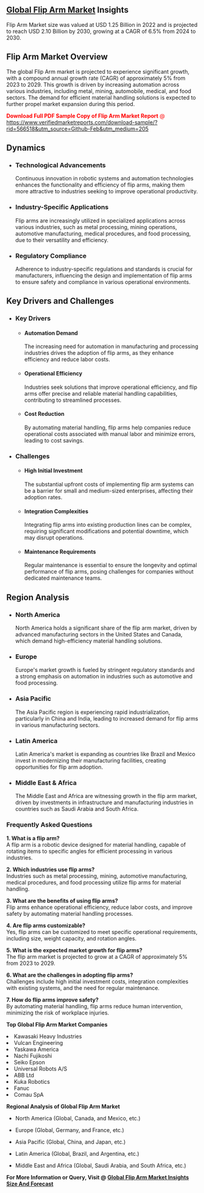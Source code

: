 <h2><a href="https://www.verifiedmarketreports.com/download-sample/?rid=566518&amp;utm_source=Github&amp;utm_medium=205" target="_blank">Global Flip Arm Market</a> Insights</h2><p>Flip Arm Market size was valued at USD 1.25 Billion in 2022 and is projected to reach USD 2.10 Billion by 2030, growing at a CAGR of 6.5% from 2024 to 2030.</p><p> <h2>Flip Arm Market Overview</h2> <p>The global Flip Arm market is projected to experience significant growth, with a compound annual growth rate (CAGR) of approximately 5% from 2023 to 2029. This growth is driven by increasing automation across various industries, including metal, mining, automobile, medical, and food sectors. The demand for efficient material handling solutions is expected to further propel market expansion during this period. </p> <p><p><span class=""><span style="color: #ff0000;"><strong>Download Full PDF Sample Copy of Flip Arm Market Report</strong> @ </span><a href="https://www.verifiedmarketreports.com/download-sample/?rid=566518&amp;utm_source=Github-Feb&amp;utm_medium=205" target="_blank">https://www.verifiedmarketreports.com/download-sample/?rid=566518&amp;utm_source=Github-Feb&amp;utm_medium=205</a></span></p></p> <h2>Dynamics</h2> <ul> <li><h3>Technological Advancements</h3> <p>Continuous innovation in robotic systems and automation technologies enhances the functionality and efficiency of flip arms, making them more attractive to industries seeking to improve operational productivity. </p> </li> <li><h3>Industry-Specific Applications</h3> <p>Flip arms are increasingly utilized in specialized applications across various industries, such as metal processing, mining operations, automotive manufacturing, medical procedures, and food processing, due to their versatility and efficiency. </p> </li> <li><h3>Regulatory Compliance</h3> <p>Adherence to industry-specific regulations and standards is crucial for manufacturers, influencing the design and implementation of flip arms to ensure safety and compliance in various operational environments. </p> </li> </ul> <h2>Key Drivers and Challenges</h2> <ul> <li><h3>Key Drivers</h3> <ul> <li><h4>Automation Demand</h4> <p>The increasing need for automation in manufacturing and processing industries drives the adoption of flip arms, as they enhance efficiency and reduce labor costs. </p> </li> <li><h4>Operational Efficiency</h4> <p>Industries seek solutions that improve operational efficiency, and flip arms offer precise and reliable material handling capabilities, contributing to streamlined processes. </p> </li> <li><h4>Cost Reduction</h4> <p>By automating material handling, flip arms help companies reduce operational costs associated with manual labor and minimize errors, leading to cost savings. </p> </li> </ul> </li> <li><h3>Challenges</h3> <ul> <li><h4>High Initial Investment</h4> <p>The substantial upfront costs of implementing flip arm systems can be a barrier for small and medium-sized enterprises, affecting their adoption rates. </p> </li> <li><h4>Integration Complexities</h4> <p>Integrating flip arms into existing production lines can be complex, requiring significant modifications and potential downtime, which may disrupt operations. </p> </li> <li><h4>Maintenance Requirements</h4> <p>Regular maintenance is essential to ensure the longevity and optimal performance of flip arms, posing challenges for companies without dedicated maintenance teams. </p> </li> </ul> </li> </ul> <h2>Region Analysis</h2> <ul> <li><h3>North America</h3> <p>North America holds a significant share of the flip arm market, driven by advanced manufacturing sectors in the United States and Canada, which demand high-efficiency material handling solutions. </p> </li> <li><h3>Europe</h3> <p>Europe's market growth is fueled by stringent regulatory standards and a strong emphasis on automation in industries such as automotive and food processing. </p> </li> <li><h3>Asia Pacific</h3> <p>The Asia Pacific region is experiencing rapid industrialization, particularly in China and India, leading to increased demand for flip arms in various manufacturing sectors. </p> </li> <li><h3>Latin America</h3> <p>Latin America's market is expanding as countries like Brazil and Mexico invest in modernizing their manufacturing facilities, creating opportunities for flip arm adoption. </p> </li> <li><h3>Middle East & Africa</h3> <p>The Middle East and Africa are witnessing growth in the flip arm market, driven by investments in infrastructure and manufacturing industries in countries such as Saudi Arabia and South Africa. </p> </li> </ul> <h3>Frequently Asked Questions</h3> <p><strong>1. What is a flip arm?</strong><br>A flip arm is a robotic device designed for material handling, capable of rotating items to specific angles for efficient processing in various industries. </p> <p><strong>2. Which industries use flip arms?</strong><br>Industries such as metal processing, mining, automotive manufacturing, medical procedures, and food processing utilize flip arms for material handling. </p> <p><strong>3. What are the benefits of using flip arms?</strong><br>Flip arms enhance operational efficiency, reduce labor costs, and improve safety by automating material handling processes. </p> <p><strong>4. Are flip arms customizable?</strong><br>Yes, flip arms can be customized to meet specific operational requirements, including size, weight capacity, and rotation angles. </p> <p><strong>5. What is the expected market growth for flip arms?</strong><br>The flip arm market is projected to grow at a CAGR of approximately 5% from 2023 to 2029. </p> <p><strong>6. What are the challenges in adopting flip arms?</strong><br>Challenges include high initial investment costs, integration complexities with existing systems, and the need for regular maintenance. </p> <p><strong>7. How do flip arms improve safety?</strong><br>By automating material handling, flip arms reduce human intervention, minimizing the risk of workplace injuries.</p><p><strong>Top Global Flip Arm Market Companies</strong></p><div data-test-id=""><p><li>Kawasaki Heavy Industries</li><li> Vulcan Engineering</li><li> Yaskawa America</li><li> Nachi Fujikoshi</li><li> Seiko Epson</li><li> Universal Robots A/S</li><li> ABB Ltd</li><li> Kuka Robotics</li><li> Fanuc</li><li> Comau SpA</li></p><div><strong>Regional Analysis of&nbsp;Global Flip Arm Market</strong></div><ul><li dir="ltr"><p dir="ltr">North America&nbsp;(Global, Canada, and Mexico, etc.)</p></li><li dir="ltr"><p dir="ltr">Europe (Global, Germany, and France, etc.)</p></li><li dir="ltr"><p dir="ltr">Asia Pacific&nbsp;(Global, China, and Japan, etc.)</p></li><li dir="ltr"><p dir="ltr">Latin America&nbsp;(Global, Brazil, and Argentina, etc.)</p></li><li dir="ltr">Middle East and Africa&nbsp;(Global, Saudi Arabia, and South Africa, etc.)</li></ul><p><strong>For More Information or Query, Visit @&nbsp;</strong><strong><a href="https://www.verifiedmarketreports.com/product/flip-arm-market/?utm_source=Github&amp;utm_medium=205" target="_blank">Global Flip Arm Market Insights Size And Forecast</a></strong></p></div>
